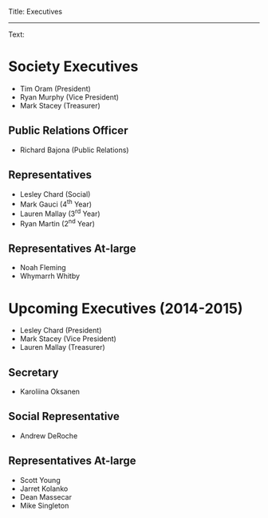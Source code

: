 Title: Executives

----

Text:

# Society Executives

- Tim Oram (President)
- Ryan Murphy (Vice President)
- Mark Stacey (Treasurer)

## Public Relations Officer

- Richard Bajona (Public Relations)

## Representatives

- Lesley Chard (Social)
- Mark Gauci (4<sup>th</sup> Year)
- Lauren Mallay (3<sup>rd</sup> Year)
- Ryan Martin (2<sup>nd</sup> Year)

## Representatives At-large

- Noah Fleming
- Whymarrh Whitby


# Upcoming Executives (2014-2015)

- Lesley Chard (President)
- Mark Stacey (Vice President)
- Lauren Mallay (Treasurer)

## Secretary

- Karoliina Oksanen

## Social Representative

- Andrew DeRoche

## Representatives At-large

- Scott Young
- Jarret Kolanko
- Dean Massecar
- Mike Singleton
